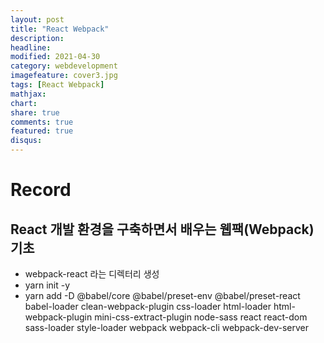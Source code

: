 ```yaml
---
layout: post
title: "React Webpack"
description: 
headline: 
modified: 2021-04-30
category: webdevelopment
imagefeature: cover3.jpg
tags: [React Webpack]
mathjax: 
chart: 
share: true
comments: true
featured: true
disqus:
---
```


# Record
## React 개발 환경을 구축하면서 배우는 웹팩(Webpack) 기초

- webpack-react 라는 디렉터리 생성
- yarn init -y
- yarn add -D @babel/core @babel/preset-env @babel/preset-react babel-loader clean-webpack-plugin css-loader html-loader html-webpack-plugin mini-css-extract-plugin node-sass react react-dom sass-loader style-loader webpack webpack-cli webpack-dev-server


